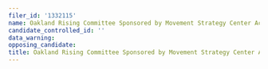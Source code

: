 ```yaml
---
filer_id: '1332115'
name: Oakland Rising Committee Sponsored by Movement Strategy Center Action Fund
candidate_controlled_id: ''
data_warning: 
opposing_candidate: 
title: Oakland Rising Committee Sponsored by Movement Strategy Center Action Fund
---
```

